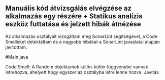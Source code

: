 ## Manuális kód átvizsgálás elvégzése az alkalmazás egy részére + Statikus analízis eszköz futtatása és jelzett hibák átnézése

Az alkalmazás osztályait vizsgáltam meg SonarLint segítségével, a Code Smelleket detektáltam és a nagyobb hibákat a SonarLint javaslatai alapján javítottam.

#Main.java

Code Smell: A Random objektumok külön-külön függvénybe vannak létrehozva, ahelyett hogy egyszer az osztályba létre lenne hozva.
Javítás
